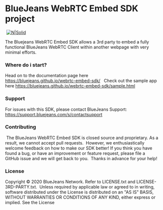 # BlueJeans WebRTC Embed SDK project
​
[![N|Solid](https://raw.githubusercontent.com/bluejeans/sdk-webrtc-meetings/master/media/BlueJeans_Mark.png)](https://www.bluejeans.com/)
​

​The Bluejeans WebRTC Embed SDK allows a 3rd party to embed a fully functional BlueJeans WebRTC Client within another webpage with very minimal efforts.
​

### Where do i start?
Head on to the documentation page here ​https://bluejeans.github.io/webrtc-embed-sdk/
&nbsp;
Check out the sample app here https://bluejeans.github.io/webrtc-embed-sdk/sample.html
​
​
### Support
For issues with this SDK, please contact BlueJeans Support: https://support.bluejeans.com/s/contactsupport
​
### Contributing
​
The BlueJeans WebRTC Embed SDK is closed source and proprietary. As a result, we cannot accept pull requests.
​
However, we enthusiastically welcome feedback on how to make our SDK better! If you think you have found a bug, or have an improvement or feature request, please file a GitHub issue and we will get back to you.
​
Thanks in advance for your help!
​
### License
Copyright © 2020 BlueJeans Network. Refer to LICENSE.txt and LICENSE-3RD-PARTY.txt.
​
Unless required by applicable law or agreed to in writing, software distributed under the License is distributed on an "AS IS" BASIS, WITHOUT WARRANTIES OR CONDITIONS OF ANY KIND, either express or implied. See the License 
